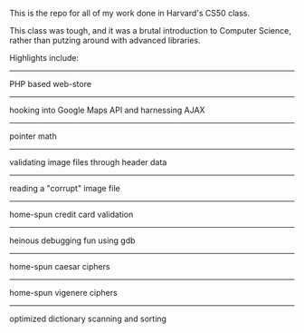This is the repo for all of my work done in Harvard's CS50 class.


This class was tough, and it was a brutal introduction to Computer Science,
rather than putzing around with advanced libraries.

Highlights include:
<hr/>
PHP based web-store
<hr/>
hooking into Google Maps API and harnessing AJAX
<hr/>
pointer math
<hr/>
validating image files through header data
<hr/>
reading a "corrupt" image file
<hr/>
home-spun credit card validation
<hr/>
heinous debugging fun using gdb
<hr/>
home-spun caesar ciphers
<hr/>
home-spun vigenere ciphers
<hr/>
optimized dictionary scanning and sorting